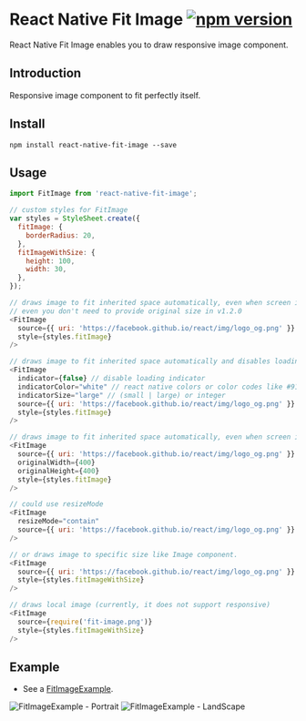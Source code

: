 # React Native Fit Image [![npm version](https://badge.fury.io/js/react-native-fit-image.svg)](https://badge.fury.io/js/react-native-fit-image)
React Native Fit Image enables you to draw responsive image component.

## Introduction
Responsive image component to fit perfectly itself.

## Install
`npm install react-native-fit-image --save`

## Usage
```javascript
import FitImage from 'react-native-fit-image';

// custom styles for FitImage
var styles = StyleSheet.create({
  fitImage: {
    borderRadius: 20,
  },
  fitImageWithSize: {
    height: 100,
    width: 30,
  },
});

// draws image to fit inherited space automatically, even when screen is rotated.
// even you don't need to provide original size in v1.2.0
<FitImage
  source={{ uri: 'https://facebook.github.io/react/img/logo_og.png' }}
  style={styles.fitImage}
/>

// draws image to fit inherited space automatically and disables loading indicator
<FitImage
  indicator={false} // disable loading indicator
  indicatorColor="white" // react native colors or color codes like #919191
  indicatorSize="large" // (small | large) or integer
  source={{ uri: 'https://facebook.github.io/react/img/logo_og.png' }}
  style={styles.fitImage}
/>

// draws image to fit inherited space automatically, even when screen is rotated.
<FitImage
  source={{ uri: 'https://facebook.github.io/react/img/logo_og.png' }}
  originalWidth={400}
  originalHeight={400}
  style={styles.fitImage}
/>

// could use resizeMode
<FitImage
  resizeMode="contain"
  source={{ uri: 'https://facebook.github.io/react/img/logo_og.png' }}
/>

// or draws image to specific size like Image component.
<FitImage
  source={{ uri: 'https://facebook.github.io/react/img/logo_og.png' }}
  style={styles.fitImageWithSize}
/>

// draws local image (currently, it does not support responsive)
<FitImage
  source={require('fit-image.png')}
  style={styles.fitImageWithSize}
/>
```

## Example
- See a [FitImageExample][1].

![FitImageExample - Portrait](https://github.com/originerd/react-native-fit-image-example/raw/master/fit_image_example_portrait.gif)
![FitImageExample - LandScape](https://github.com/originerd/react-native-fit-image-example/raw/master/fit_image_example_landscape.gif)

[1]: https://github.com/originerd/react-native-fit-image-example
